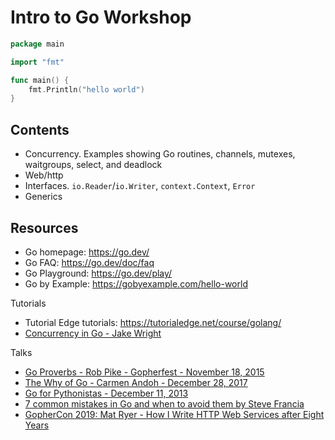 # Intro to Go Workshop

```go
package main

import "fmt"

func main() {
    fmt.Println("hello world")
}
```

## Contents

- Concurrency. Examples showing Go routines, channels, mutexes, waitgroups, select, and deadlock
- Web/http
- Interfaces. `io.Reader`/`io.Writer`, `context.Context`, `Error`
- Generics

## Resources

- Go homepage: https://go.dev/
- Go FAQ: https://go.dev/doc/faq
- Go Playground: https://go.dev/play/
- Go by Example: https://gobyexample.com/hello-world

Tutorials

- Tutorial Edge tutorials: https://tutorialedge.net/course/golang/
- [Concurrency in Go - Jake Wright](https://www.youtube.com/watch?v=LvgVSSpwND8&ab_channel=JakeWright)

Talks

- [Go Proverbs - Rob Pike - Gopherfest - November 18, 2015](https://www.youtube.com/watch?v=PAAkCSZUG1c&ab_channel=TheGoProgrammingLanguage)
- [The Why of Go - Carmen Andoh - December 28, 2017](https://www.youtube.com/watch?v=bmZNaUcwBt4&ab_channel=InfoQ)
- [Go for Pythonistas - December 11, 2013](https://www.youtube.com/watch?v=elu0VpLzJL8&ab_channel=TheGoProgrammingLanguage)
- [7 common mistakes in Go and when to avoid them by Steve Francia](https://www.youtube.com/watch?v=29LLRKIL_TI&ab_channel=DataCouncil)
- [GopherCon 2019: Mat Ryer - How I Write HTTP Web Services after Eight Years](https://www.youtube.com/watch?v=rWBSMsLG8po&ab_channel=GopherAcademy)
